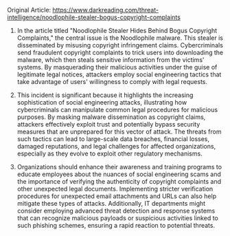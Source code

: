 Original Article: https://www.darkreading.com/threat-intelligence/noodlophile-stealer-bogus-copyright-complaints

1) In the article titled "Noodlophile Stealer Hides Behind Bogus Copyright Complaints," the central issue is the Noodlophile malware. This stealer is disseminated by misusing copyright infringement claims. Cybercriminals send fraudulent copyright complaints to trick users into downloading the malware, which then steals sensitive information from the victims' systems. By masquerading their malicious activities under the guise of legitimate legal notices, attackers employ social engineering tactics that take advantage of users' willingness to comply with legal requests.

2) This incident is significant because it highlights the increasing sophistication of social engineering attacks, illustrating how cybercriminals can manipulate common legal procedures for malicious purposes. By masking malware dissemination as copyright claims, attackers effectively exploit trust and potentially bypass security measures that are unprepared for this vector of attack. The threats from such tactics can lead to large-scale data breaches, financial losses, damaged reputations, and legal challenges for affected organizations, especially as they evolve to exploit other regulatory mechanisms.

3) Organizations should enhance their awareness and training programs to educate employees about the nuances of social engineering scams and the importance of verifying the authenticity of copyright complaints and other unexpected legal documents. Implementing stricter verification procedures for unexpected email attachments and URLs can also help mitigate these types of attacks. Additionally, IT departments might consider employing advanced threat detection and response systems that can recognize malicious payloads or suspicious activities linked to such phishing schemes, ensuring a rapid reaction to potential threats.